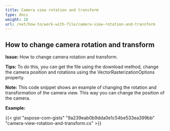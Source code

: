 ```yaml
---
title: Camera view rotation and transform
type: docs
weight: 10
url: /net/how-to/work-with-file/camera-view-rotation-and-transform
---
```


## **How to change camera rotation and transform**

**Issue:** How to change camera rotation and transform.

**Tips:** To do this, you can get the file using the download method, change the camera position and rotations using the VectorRasterizationOptions property.

**Note:** This code snippet shows an example of changing the rotation and transformation of the camera view. This way you can change the position of the camera.

**Example:**

{{< gist "aspose-com-gists" "9a239eab0b9dda0e1c54be533ea399bb" "camera-view-rotation-and-transform.cs" >}}